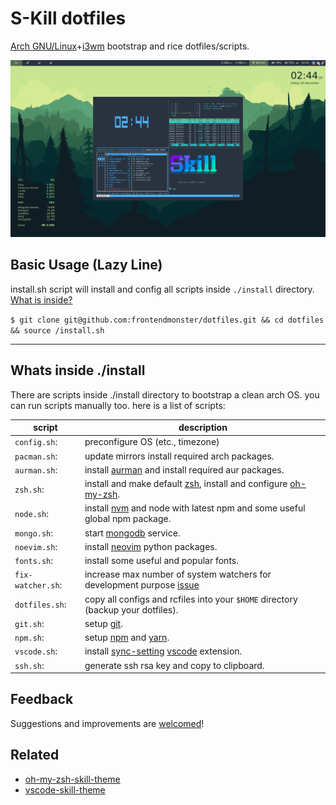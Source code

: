 # S-Kill dotfiles

[Arch GNU/Linux](https://www.archlinux.org/)+[i3wm](https://i3wm.org/) bootstrap and rice dotfiles/scripts.

![screenshot](docs/screenshot.png)

## Basic Usage (Lazy Line)

install.sh script will install and config all scripts inside `./install` directory. [What is inside?](https://github.com/frontendmonster/dotfiles#whats-inside-install)

`$ git clone git@github.com:frontendmonster/dotfiles.git && cd dotfiles && source /install.sh`

---

## Whats inside ./install

There are scripts inside ./install directory to bootstrap a clean arch OS.
you can run scripts manually too.
here is a list of scripts:

| script            | description                                                                                                                                                   |
| ----------------- | ------------------------------------------------------------------------------------------------------------------------------------------------------------- |
| `config.sh`:      | preconfigure OS (etc., timezone)                                                                                                                              |
| `pacman.sh`:      | update mirrors install required arch packages.                                                                                                           |
| `aurman.sh`:      | install [aurman](https://github.com/polygamma/aurman/) and install required aur packages.                                                                |
| `zsh.sh`:         | install and make default [zsh](https://zsh.org/), install and configure [oh-my-zsh](https://ohmyz.sh/).                                                  |
| `node.sh`:        | install [nvm](https://github.com/creationix/nvm/) and node with latest npm and some useful global npm package.                                           |
| `mongo.sh`:       | start [mongodb](http://mongodb.org) service.                                                                                                             |
| `noevim.sh`:      | install [neovim](https://neovim.io/) python packages.                                                                                                    |
| `fonts.sh`:       | install some useful and popular fonts.                                                                                                                   |
| `fix-watcher.sh`: | increase max number of system watchers for development purpose [issue](https://github.com/facebook/jest/issues/3254/)                                    |
| `dotfiles.sh`:    | copy all configs and rcfiles into your `$HOME` directory (backup your dotfiles).                                                                         |
| `git.sh`:         | setup [git](https://git-scm.com/).                                                                                                                       |
| `npm.sh`:         | setup [npm](https://npmjs.com/) and [yarn](https://yarnpkg.com/).                                                                                        |
| `vscode.sh`:      | install [sync-setting](https://marketplace.visualstudio.com/items?itemName=Shan.code-settings-sync/) [vscode](https://code.visualstudio.com/) extension. |
| `ssh.sh`:         | generate ssh rsa key and copy to clipboard.                                                                                                              |

## Feedback

Suggestions and improvements are [welcomed](https://github.com/frontendmonster/dotfiles/issues/)!

## Related

* [oh-my-zsh-skill-theme](https://github.com/frontendmonster/oh-my-zsh-skill-theme/)
* [vscode-skill-theme](https://github.com/frontendmonster/vscode-skill-theme/)
